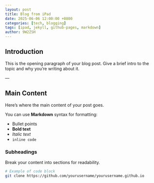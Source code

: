 ```yaml
---
layout: post
title: Blog from iPad
date: 2025-06-06 12:00:00 +0800
categories: [tech, blogging]
tags: [ipad, jekyll, github-pages, markdown]
author: 9W2ZSH
---
```


## Introduction

This is the opening paragraph of your blog post. Give a brief intro to the topic and why you’re writing about it.

—

## Main Content

Here’s where the main content of your post goes.

You can use **Markdown** syntax for formatting:
- Bullet points
- **Bold text**
- *Italic text*
- `inline code`

### Subheadings

Break your content into sections for readability.

```bash
# Example of code block
git clone https://github.com/yourusername/yourusername.github.io